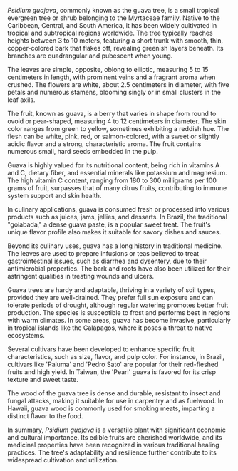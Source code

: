 _Psidium guajava_, commonly known as the guava tree, is a small tropical evergreen tree or shrub belonging to the Myrtaceae family. Native to the Caribbean, Central, and South America, it has been widely cultivated in tropical and subtropical regions worldwide. The tree typically reaches heights between 3 to 10 meters, featuring a short trunk with smooth, thin, copper-colored bark that flakes off, revealing greenish layers beneath. Its branches are quadrangular and pubescent when young.

The leaves are simple, opposite, oblong to elliptic, measuring 5 to 15 centimeters in length, with prominent veins and a fragrant aroma when crushed. The flowers are white, about 2.5 centimeters in diameter, with five petals and numerous stamens, blooming singly or in small clusters in the leaf axils.

The fruit, known as guava, is a berry that varies in shape from round to ovoid or pear-shaped, measuring 4 to 12 centimeters in diameter. The skin color ranges from green to yellow, sometimes exhibiting a reddish hue. The flesh can be white, pink, red, or salmon-colored, with a sweet or slightly acidic flavor and a strong, characteristic aroma. The fruit contains numerous small, hard seeds embedded in the pulp.

Guava is highly valued for its nutritional content, being rich in vitamins A and C, dietary fiber, and essential minerals like potassium and magnesium. The high vitamin C content, ranging from 180 to 300 milligrams per 100 grams of fruit, surpasses that of many citrus fruits, contributing to immune system support and skin health.

In culinary applications, guava is consumed fresh or processed into various products such as juices, jams, jellies, and desserts. In Brazil, the traditional "goiabada," a dense guava paste, is a popular sweet treat. The fruit's unique flavor profile also makes it suitable for savory dishes and sauces.

Beyond its culinary uses, guava has a long history in traditional medicine. The leaves are used to prepare infusions or teas believed to treat gastrointestinal issues, such as diarrhea and dysentery, due to their antimicrobial properties. The bark and roots have also been utilized for their astringent qualities in treating wounds and ulcers.

Guava trees are hardy and adaptable, thriving in a variety of soil types, provided they are well-drained. They prefer full sun exposure and can tolerate periods of drought, although regular watering promotes better fruit production. The species is susceptible to frost and performs best in regions with warm climates. In some areas, guava has become invasive, particularly in tropical islands like the Galápagos, where it poses a threat to native ecosystems.

Several cultivars have been developed to enhance specific fruit characteristics, such as size, flavor, and pulp color. For instance, in Brazil, cultivars like 'Paluma' and 'Pedro Sato' are popular for their red-fleshed fruits and high yield. In Taiwan, the 'Pearl' guava is favored for its crisp texture and sweet taste.

The wood of the guava tree is dense and durable, resistant to insect and fungal attacks, making it suitable for use in carpentry and as fuelwood. In Hawaii, guava wood is commonly used for smoking meats, imparting a distinct flavor to the food.

In summary, _Psidium guajava_ is a versatile plant with significant economic and cultural importance. Its edible fruits are cherished worldwide, and its medicinal properties have been recognized in various traditional healing practices. The tree's adaptability and resilience further contribute to its widespread cultivation and utilization.
